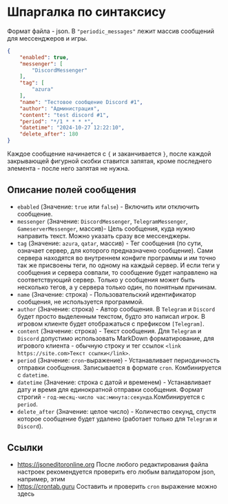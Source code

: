 
# Шпаргалка по синтаксису

Формат файла - json. В `"periodic_messages"` лежит массив сообщений для мессенджеров и игры.

```json
{
    "enabled": true,
    "messenger": [
        "DiscordMessenger"
    ],
    "tag": [
        "azura"
    ],
    "name": "Тестовое сообщение Discord #1",
    "author": "Администрация",
    "content": "test discord #1",
    "period": "*/1 * * * *",
    "datetime": "2024-10-27 12:22:10",
    "delete_after": 180
}
```

Каждое сообщение начинается с `{` и заканчивается `}`, после каждой закрывающей фигурной скобки ставится запятая, кроме последнего элемента - после него запятая не нужна.

## Описание полей сообщения

- `ebabled` (Значение: `true` или `false`) - Включить или отключить сообщение.
- `messenger` (Значение: `DiscordMessenger`, `TelegramMessenger`, `GameserverMessenger`, массив)- Цель сообщения, куда нужно направить текст. Можно указать сразу все мессенджеры.
- `tag` (Значение: `azura`, `qatar`, массив) - Тег сообщения (по сути, означает сервер, для которого предназначено сообщение). Сами сервера находятся во внутреннем конфиге программы и им точно так же присвоены теги, по одному на каждый сервер. И если теги у сообщения и сервера совпали, то сообщение будет направлено на соответствующий сервер. Только у сообщения может быть несколько тегов, а у сервера только один, по понятным причинам.
- `name` (Значение: строка) - Пользовательский идентификатор сообщения, не используется программой.
- `author` (Значение: строка) - Автор сообщения. В `Telegram` и `Discord` будет просто выделенным текстом, будто это написал игрок. В игровом клиенте будет отображаться с префиксом `[Telegram]`.
- `content` (Значение: строка) - Текст сообщения. Для `Telegram` и `Discord` допустимо использовать MarkDown форматирование, для игрового клиента - обычную строку и тег ссылок `<link https://site.com>Текст ссылки</link>`.
- `period` (Значение: `cron`-выражение) - Устанавливает периодичность отправки сообщения. Записывается в формате `cron`. Комбинируется с `datetime`.
- `datetime` (Значение: строка с датой и временем) - Устанавливает дату и время для единократной отправки сообщения. Формат строгий - `год-месяц-число час:минута:секунда`.Комбинируется с `period`.
- `delete_after` (Значение: целое число) - Количество секунд, спустя которое сообщение будет удалено (работает только для `Telegram` и `Discord`).

## Ссылки

- https://jsoneditoronline.org После любого редактирования файла настроек рекомендуется проверить его любым валидатором json, например, этим
- https://crontab.guru Составить и проверить `cron` выражение можно здесь
